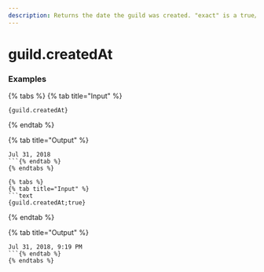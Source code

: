```yaml
---
description: Returns the date the guild was created. "exact" is a true/false value on whether to include hours/minutes.
---
```


# guild.createdAt <exact>

### Examples

{% tabs %}
{% tab title="Input" %}
```text
{guild.createdAt}
```
{% endtab %}

{% tab title="Output" %}
```text
Jul 31, 2018
```{% endtab %}
{% endtabs %}

{% tabs %}
{% tab title="Input" %}
```text
{guild.createdAt;true}
```
{% endtab %}

{% tab title="Output" %}
```text
Jul 31, 2018, 9:19 PM
```{% endtab %}
{% endtabs %}